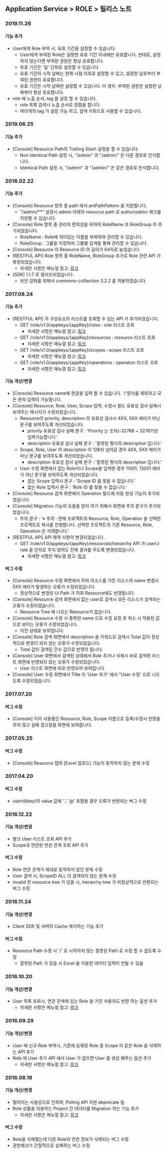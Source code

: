 ## Application Service > ROLE > 릴리스 노트

### 2019.11.26
#### 기능 추가
* User에게 Role 부여 시, 유효 기간을 설정할 수 있습니다.
    * User에게 부여된 Role은 설정한 유효 기간 이내에만 유효합니다. 반대로, 설정하지 않는다면 부여된 권한은 항상 유효합니다. 
    * 유효 기간은 '일' 단위로 설정할 수 있습니다. 
    * 유효 기간의 시작 날짜는 현재 시점 이후로 설정할 수 있고, 설정한 날로부터 부여된 권한이 유효합니다.
    * 유효 기간은 시작 날짜만 설정할 수 있습니다. 이 경우, 부여된 권한은 설정한 날짜부터 항상 유효합니다.
* role 에 노출 순서, tag 를 설정 할 수 있습니다.
    * role 목록 검색시 노출 순서로 정렬을 합니다.
    * 여러개의 tag 가 설정 가능 하고, 검색 키워드로 사용할 수 있습니다. 

### 2019.06.25
#### 기능 추가
* [Console] Resource Path의 Trailing Slash 설정을 할 수 있습니다.
    * Non Identical Path 설정 시, "/admin" 과 "/admin/" 은 다른 경로로 인식합니다.
    * Identical Path 설정 시, "/admin" 과 "/admin/" 은 같은 경로로 인식합니다.

### 2018.02.22
#### 기능 추가
* [Console] Resource 항목 중 path 에서 antPathPattern 을 지원합니다. 
    * "/admin/**" 설정시 admin 아래의 resource path 로 authorization 체크를 지원할 수 있습니다.
* [Console] Role 항목 중 관리의 편의성을 위하여 RoleName 과 RoleGroup 이 추가되었습니다.
    * RoleName : Role에 의미있는 이름을 부여하여 관리할 수 있습니다.
    * RoleGroup : 그룹을 지정하여 그룹별 검색을 통해 관리할 수 있습니다.
* [Console] Resource 의 Resource ID 의 길이가 64자로 늘었습니다.
* [RESTFUL API] Role 항목 중 RoleName, RoleGroup 추가로 Role 관련 API 가 확장되었습니다.
    * 자세한 사항은 매뉴얼 참고: [링크](http://docs.nhncloud.com/en/Application%20Service/ROLE/en/api-guide/#3-role)
* [SDK] 1.1.7 로 릴리즈되었습니다.
    * 보안 강화를 위해서 commons-colllection 3.2.2 를 적용하였습니다.
    

### 2017.08.24
#### 기능 추가
* [RESTFUL API] 각 구성요소의 리스트를 조회할 수 있는 API 가 추가되었습니다.
	* GET /role/v1.0/appkeys/{appKey}/roles : role 리스트 조회
		* 자세한 사항은 매뉴얼 참고: [링크](http://docs.nhncloud.com/en/Application%20Service/ROLE/en/api-guide/#3-role)
	* GET /role/v1.0/appkeys/{appKey}/resources : resource 리스트 조회
		* 자세한 사항은 매뉴얼 참고: [링크](http://docs.nhncloud.com/en/Application%20Service/ROLE/en/api-guide/#4-resource)
	* GET /role/v1.0/appkeys/{appKey}/scopes : scope 리스트 조회
		* 자세한 사항은 매뉴얼 참고: [링크](http://docs.nhncloud.com/en/Application%20Service/ROLE/en/api-guide/#2-scope)
	* GET /role/v1.0/appkeys/{appKey}/operations : operation 리스트 조회
		* 자세한 사항은 매뉴얼 참고: [링크](http://docs.nhncloud.com/en/Application%20Service/ROLE/en/api-guide/#5-operation)

#### 기능 개선/변경
* [Console] Resource name에 한글을 입력 할 수 있습니다. '/'문자를 제외하고 모든 문자 입력이 가능합니다.
* [Console] Resource, Role, User, Scope 입력, 수정시 필드 유효성 검사 실패시 보여주는 메시지가 수정되었습니다.
	* Resource의 priority, description 의 유효성 검사시 4XX, 5XX 에러가 아닌 문구를 보여주도록 개선되었습니다.
		* priority 유효성 검사 실패 문구 : 'Priority 는 숫자(-32768 ~ 32767)만 입력가능합니다.'
		* description 유효성 검사 실패 문구 : '잘못된 형식의 description 입니다.'
	* Scope, Role, User 의 description 이 128자 넘어갈 경우 4XX, 5XX 에러가 아닌 문구를 보여주도록 개선되었습니다.
		* description 유효성 검사 실패 문구 : '잘못된 형식의 description 입니다.'
	* User 수정 화면에서 없는 Role이나 Scope을 입력한 경우 11001, 13001 에러가 아닌 문구를 보여주도록 개선되었습니다.
		* 없는 Scope 입력시 문구 : 'Scope ID 를 찾을 수 없습니다.'
		* 없는 Role 입력시 문구 : 'Role ID 를 찾을 수 없습니다.'
* [Console] Resource 검색 화면에서 Operation 필드에 자동 완성 기능이 추가되었습니다.
* [Console] Migration 기능의 오용을 방지 하기 위해서 화면에 주의 문구가 추가되었습니다.
	* 주의 문구 : '※ 주의 : 현재 프로젝트의 Resource, Role, Operation 을 선택한 프로젝트로 복사를 진행합니다. 선택한 프로젝트의 기존 Resource, Role, Operation 은 삭제합니다.'
* [RESTFUL API] API 제약 사항이 변경되었습니다.
	* GET /role/v1.0/appkeys/{appKey}/resources/hierarchy API 가 user나 role 을 인자로 주지 않아도 전체 결과를 주도록 변경되었습니다.
		* 자세한 사항은 매뉴얼 참고: [링크](http://docs.nhncloud.com/en/Application%20Service/ROLE/en/api-guide/#4-resource)

#### 버그 수정
* [Console] Resource 수정 화면에서 하위 리소스를 가진 리소스의 name 변경시 5XX 에러가 발생하는 오류가 수정되었습니다. 
	* 정상적으로 변경된 Ui Path 가 하위 Resource에도 반영됩니다. 
* [Console] Resource 검색 화면에서 없는 user로 검색시 모든 리소스가 검색되는 오류가 수정되었습니다. 
	* Resource Tree 에 나오는 Resource가 없습니다.
* [Console] Resource 수정 시 중복된 name 으로 수정 요청 후 취소 시 적용된 값으로 보이는 오류가 수정되었습니다. 
	* 이전 상태로 보여집니다.
* [Console] Role 검색 화면에서 description 을 키워드로 검색시 Total 값이 정상적으로 변경이 되지 않는 오류가 수정되었습니다.
	* Total 값이 검색된 건수 값으로 반영이 됩니다.
* [Console] User 화면에서 검색된 상태에서 Role 추가나 삭제시 바로 검색된 리스트 화면에 반영되지 않는 오류가 수정되었습니다.
	* User 리스트 화면에 바로 반영되어 보여집니다.
* [Console] User 수정 화면에서 Title 이 'User 추가' 에서 "User 수정' 으로 나오도록 수정되었습니다.
 

### 2017.07.20
#### 버그 수정  
* [Console] 이미 사용중인 Resource, Role, Scope 이름으로 등록/수정시 반영을 하지 않고 실패 경고창을 화면에 보여줍니다.  
	
### 2017.05.25
#### 버그 수정
* [Console] Resource 탭의 [Excel 업로드] 기능이 동작하지 않는 문제 수정 

### 2017.04.20
#### 버그 수정
* userId(key)의 value 값에 '.', '@' 포함될 경우 오류가 반환되는 버그 수정

### 2016.12.22
#### 기능 개선/변경
* 벌크 User 리스트 조회 API 추가
* Scope과 연관된 연관 관계 조회 API 추가

#### 버그 수정
* Role 연관 관계가 제대로 동작하지 않던 문제 수정
* User 검색 시, ScopeID ALL 이 검색되지 않는 문제 수정
* invalid 한 resource tree 가 있을 시, hierarchy tree 가 비정상적으로 반환되는 버그 수정

### 2016.11.24
#### 기능 개선/변경
* Client SDK 및 서버의 Cache 제거하는 기능 추가

#### 버그 수정
* Resource Path 수정 시 '/' 로 시작하지 않는 잘못된 Path 로 수정 할 수 없도록 수정
	* 잘못된 Path 가 있을 시 Excel 을 이용한 데이터 입력이 안될 수 있음

### 2016.10.20
#### 기능 개선/변경
* User 목록 조회시, 연관 관계에 있는 Role 을 가진 사용자도 반환 하는 옵션 추가
	* 자세한 사항은 메뉴얼 참고: [링크](http://docs.nhncloud.com/en/Application%20Service/ROLE/en/api-guide/#1-user)

### 2016.09.29
#### 기능 개선/변경
* User 에 신규 Role 부여시, 기존에 등록된 Role 중 Scope 이 같은 Role 을 삭제하는 API 추가
* Role 에 User 추가 API 에서 User 가 없으면 User 를 생성 해주는 옵션 추가
	* 자세한 사항은 메뉴얼 참고: [링크](http://docs.nhncloud.com/en/Application%20Service/ROLE/en/api-guide/#3-role)

### 2016.08.18
#### 기능 개선/변경
* 떨어지는 사용성으로 인하여, Polling API 지원 deprecate 됨
* Role 상품을 이용하는 Project 간 데이터를 Migration 하는 기능 추가
    * 자세한 사항은 메뉴얼 참고: [링크](http://docs.nhncloud.com/en/Application%20Service/ROLE/en/console-guide/#_3)

#### 버그 수정
* Role을 삭제했는데 다른 Role의 연관 정보가 삭제되는 버그 수정
* 권한체크가 간헐적으로 실패하는 버그 수정
